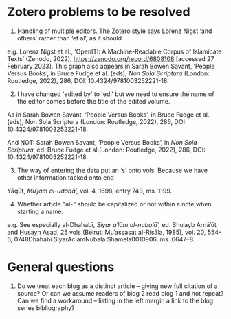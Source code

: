 # Zotero problems to be resolved
1.	Handling of multiple editors. The Zotero style says Lorenz Nigst ‘and others’ rather than ‘et al’, as it should 

e.g. Lorenz Nigst et al., ‘OpenITI: A Machine-Readable Corpus of Islamicate Texts’ (Zenodo, 2022), https://zenodo.org/record/6808108 [accessed 27 February 2023].
This graph also appears in Sarah Bowen Savant, ‘People Versus Books’, in Bruce Fudge et al. (eds), _Non Sola Scriptura_ (London: Routledge, 2022), 286, DOI: 10.4324/9781003252221-18.

2. I have changed 'edited by' to 'ed.' but we need to ensure the name of the editor  comes before the title of the edited volume. 

As in Sarah Bowen Savant, ‘People Versus Books’, in Bruce Fudge et al. (eds), Non Sola Scriptura (London: Routledge, 2022), 286, DOI: 10.4324/9781003252221-18.

And NOT: Sarah Bowen Savant, ‘People Versus Books’, in  _Non Sola Scriptura_, ed. Bruce Fudge et al.(London: Routledge, 2022), 286, DOI: 10.4324/9781003252221-18.

3. The way of entering the data put an ‘s’ onto vols. Because we have other information tacked onto end

Yāqūt, _Muʿjam al-udabāʾ,_ vol. 4, 1698, entry 743, ms. 1199.

4. Whether article "al-" should be capitalized or not within a note when starting a name:

e.g. See especially al-Dhahabī, _Siyar aʿlām al-nubalāʾ,_ ed. Shuʿayb Arnāʾūṭ and Ḥusayn Asad, 25 vols (Beirut: Muʾassasat al-Risāla, 1985), vol. 20, 554–6, 0748Dhahabi.SiyarAclamNubala.Shamela0010906, ms. 6647–8.


# General questions
1.	Do we treat each blog as a distinct article – giving new full citation of a source? Or can we assume readers of blog 2 read blog 1 and not repeat? Can we find a workaround – listing in the left margin a link to the blog series bibliography?


